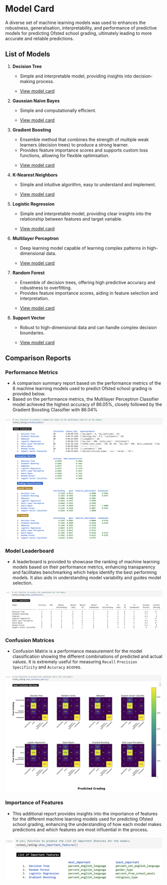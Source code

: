 # Model Card

A diverse set of machine learning models was used to enhances the robustness, generalisation, interpretability, and performance of predictive models for predicting Ofsted school grading, ultimately leading to more accurate and reliable predictions.


## List of Models

1. **Decision Tree**

   - Simple and interpretable model, providing insights into decision-making process.

   <p>
   
     - [View model card](https://github.com/wrm65/Capstone-Project-2024/blob/main/docs/model_card_decision_tree.md)
   
   </p>

2. **Gaussian Naive Bayes**

   - Simple and computationally efficient.

   <p>
   
     - [View model card](https://github.com/wrm65/Capstone-Project-2024/blob/main/docs/model_card_naive_bayes.md)
   
   </p>

3. **Gradient Boosting** 

   - Ensemble method that combines the strength of multiple weak learners (decision trees) to produce a strong learner.
   - Provides feature importance scores and supports custom loss functions, allowing for flexible optimisation.

   <p>
   
     - [View model card](https://github.com/wrm65/Capstone-Project-2024/blob/main/docs/model_card_gradient_boosting.md)
   
   </p>

4. **K-Nearest Neighbors**

   - Simple and intuitive algorithm, easy to understand and implement.

   <p>
   
     - [View model card](https://github.com/wrm65/Capstone-Project-2024/blob/main/docs/model_card_knn.md)
   
   </p>

5. **Logistic Regression**

   - Simple and interpretable model, providing clear insights into the relationship between features and target variable.

   <p>
   
     - [View model card](https://github.com/wrm65/Capstone-Project-2024/blob/main/docs/model_card_logistic_regression.md)
   
   </p>

6. **Multilayer Perceptron**

   - Deep learning model capable of learning complex patterns in high-dimensional data.

   <p>
   
     - [View model card](https://github.com/wrm65/Capstone-Project-2024/blob/main/docs/model_card_multilayer_perceptron.md)
   
   </p>

7. **Random Forest**

   - Ensemble of decision trees, offering high predictive accuracy and robustness to overfitting.
   - Provides feature importance scores, aiding in feature selection and interpretation.

   <p>
   
     - [View model card](https://github.com/wrm65/Capstone-Project-2024/blob/main/docs/model_card_random_forest.md)
   
   </p>

8. **Support Vector**

   - Robust to high-dimensional data and can handle complex decision boundaries.

   <p>
   
     - [View model card](https://github.com/wrm65/Capstone-Project-2024/blob/main/docs/model_card_support_vector.md)
   
   </p>

## Comparison Reports

### Performance Metrics

   - A comparison summary report based on the performance metrics of the 8 machine learning models used to predict Ofsted school grading is provided below.
   - Based on the performance metrics, the Multilayer Perceptron Classifier model achieved the highest accuracy of 86.05%, closely followed by the Gradient Boosting Classifier with 86.04%

   <div>
    <img src="https://github.com/wrm65/Capstone-Project-2024/blob/main/images/evaluation_01.png">
   </div>

### Model Leaderboard

   - A leaderboard is provided to showcase the ranking of machine learning models based on their performance metrics, enhancing transparency and facilitates benchmarking which helps identify the best performing models. It also aids in understanding model variability and guides model selection.

   <div>
    <img src="https://github.com/wrm65/Capstone-Project-2024/blob/main/images/evaluation_04.png">
   </div>

### Confusion Matrices

   - Confusion Matrix is a performance measurement for the model classification showing the different combinations of predicted and actual values. It is extremely useful for measuring `Recall` `Precision` `Specificity` and `Accuracy` scores.
   
   <div>
    <img src="https://github.com/wrm65/Capstone-Project-2024/blob/main/images/evaluation_03.png">
   </div>

### Importance of Features

   - This additional report provides insights into the importance of features for the different machine learning models used for predicting Ofsted school grading, enhancing the understanding of how each model makes predictions and which features are most influential in the process.


   <div>
    <img style="width:700px" src="https://github.com/wrm65/Capstone-Project-2024/blob/main/images/evaluation_02.png">
   </div>

